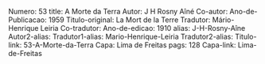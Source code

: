 Numero: 53
title: A Morte da Terra
Autor: J H Rosny Aîné
Co-autor: 
Ano-de-Publicacao: 1959
Titulo-original: La Mort de la Terre
Tradutor: Mário-Henrique Leiria
Co-tradutor: 
Ano-de-edicao: 1910
alias: J-H-Rosny-Aîne
Autor2-alias: 
Tradutor1-alias: Mario-Henrique-Leiria
Tradutor2-alias: 
Titulo-link: 53-A-Morte-da-Terra
Capa: Lima de Freitas
pags: 128
Capa-link: Lima-de-Freitas